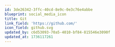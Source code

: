 ```yaml
---
id: 3de26342-3ffc-40cd-8e9c-0e3c76e4abbe
blueprint: social_media_icon
title: Git
link_field: 'https://github.com/'
icon_field: github.svg
updated_by: c6d53093-70a5-4010-bf84-815546e3090f
updated_at: 1736117261
---
```


